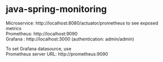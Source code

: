 # java-spring-monitoring

Microservice: http://localhost:8080/actuator/prometheus to see exposed metrics  
Prometheus: http://localhost:9090  
Grafana : http://localhost:3000 (authentication: admin/admin) 

To set Grafana datasource, use  
Prometheus server URL: http://prometheus:9090